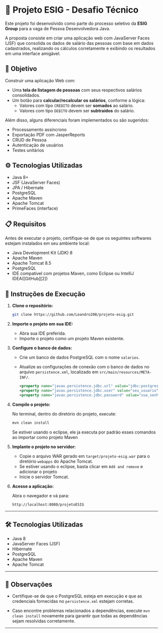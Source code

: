
# 🧩 Projeto ESIG - Desafio Técnico

Este projeto foi desenvolvido como parte do processo seletivo da **ESIG Group** para a vaga de Pessoa Desenvolvedora Java.

A proposta consiste em criar uma aplicação web com JavaServer Faces (JSF) que consolida os dados de salário das pessoas com base em dados cadastrados, realizando os cálculos corretamente e exibindo os resultados em uma interface amigável.

## 📌 Objetivo

Construir uma aplicação Web com:
- Uma **tela de listagem de pessoas** com seus respectivos salários consolidados.
- Um botão para **calcular/recalcular os salários**, conforme a lógica:
  - Valores com tipo `CREDITO` devem ser **somados** ao salário.
  - Valores com tipo `DEBITO` devem ser **subtraídos** do salário.

Além disso, alguns diferenciais foram implementados ou são sugeridos:
- Processamento assíncrono
- Exportação PDF com JasperReports
- CRUD de Pessoa
- Autenticação de usuários
- Testes unitários

## ⚙️ Tecnologias Utilizadas

- Java 8+
- JSF (JavaServer Faces)
- JPA / Hibernate
- PostgreSQL
- Apache Maven
- Apache Tomcat
- PrimeFaces (interface)


## 📋 Requisitos

Antes de executar o projeto, certifique-se de que os seguintes softwares estejam instalados em seu ambiente local:

* Java Development Kit (JDK) 8
* Apache Maven
* Apache Tomcat 8.5
* PostgreSQL
* IDE compatível com projetos Maven, como Eclipse ou IntelliJ IDEA([GitHub][2])


## 🚀 Instruções de Execução

1. **Clone o repositório:**

   ```bash
   git clone https://github.com/Leandro208/projeto-esig.git
   ```



2. **Importe o projeto em sua IDE:**

   * Abra sua IDE preferida.
   * Importe o projeto como um projeto Maven existente.

3. **Configure o banco de dados:**

   * Crie um banco de dados PostgreSQL com o nome  `salarios`.
   * Atualize as configurações de conexão com o banco de dados no arquivo `persistence.xml`, localizado em `src/main/resources/META-INF/`.

     ```xml
     <property name="javax.persistence.jdbc.url" value="jdbc:postgresql://localhost:5432/salarios"/>
     <property name="javax.persistence.jdbc.user" value="seu_usuario"/>
     <property name="javax.persistence.jdbc.password" value="sua_senha"/>
     ```

4. **Compile o projeto:**

   No terminal, dentro do diretório do projeto, execute:

   ```bash
   mvn clean install
   ```
   Se estiver usando o eclipse, ele ja executa por padrão esses comandos ao importar como projeto Maven  


5. **Implante o projeto no servidor:**

   * Copie o arquivo WAR gerado em `target/projeto-esig.war` para o diretório `webapps` do Apache Tomcat.
   * Se estiver usando o eclipse, basta clicar em `Add and remove` e adicionar o projeto
   * Inicie o servidor Tomcat.

6. **Acesse a aplicação:**

   Abra o navegador e vá para:

     ```
   http://localhost:8080/projetoESIG
   ``` 



---

## 🛠️ Tecnologias Utilizadas

* Java 8
* JavaServer Faces (JSF)
* Hibernate
* PostgreSQL
* Apache Maven
* Apache Tomcat

---

## 📄 Observações

* Certifique-se de que o PostgreSQL esteja em execução e que as credenciais fornecidas no `persistence.xml` estejam corretas.

* Caso encontre problemas relacionados a dependências, execute `mvn clean install` novamente para garantir que todas as dependências sejam resolvidas corretamente.

---
